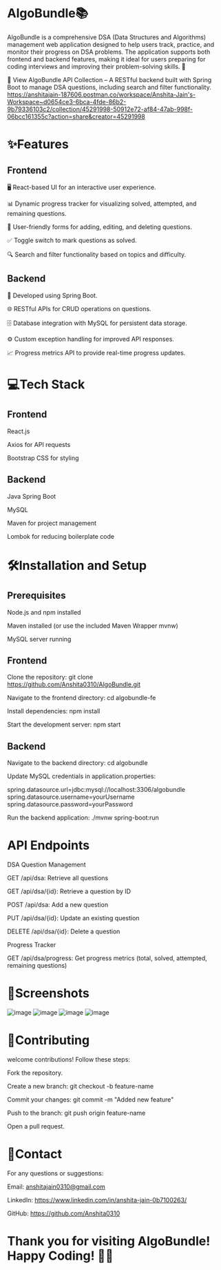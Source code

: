 # AlgoBundle📚

AlgoBundle is a comprehensive DSA (Data Structures and Algorithms) management web application designed to help users track, practice, and monitor their progress on DSA problems. The application supports both frontend and backend features, making it ideal for users preparing for coding interviews and improving their problem-solving skills. 🎯

🔗 View AlgoBundle API Collection – A RESTful backend built with Spring Boot to manage DSA questions, including search and filter functionality.
https://anshitajain-187606.postman.co/workspace/Anshita-Jain's-Workspace~d0654ce3-6bca-4fde-86b2-9b79336103c2/collection/45291998-50912e72-af84-47ab-998f-06bcc161355c?action=share&creator=45291998

# ✨Features

## Frontend

🖥️ React-based UI for an interactive user experience.

📊 Dynamic progress tracker for visualizing solved, attempted, and remaining questions.

📝 User-friendly forms for adding, editing, and deleting questions.

✅ Toggle switch to mark questions as solved.

🔍 Search and filter functionality based on topics and difficulty.

## Backend

🚀 Developed using Spring Boot.

🌐 RESTful APIs for CRUD operations on questions.

🗄️ Database integration with MySQL for persistent data storage.

⚙️ Custom exception handling for improved API responses.

📈 Progress metrics API to provide real-time progress updates.

# 💻Tech Stack

## Frontend

React.js

Axios for API requests

Bootstrap CSS for styling

## Backend

Java Spring Boot

MySQL

Maven for project management

Lombok for reducing boilerplate code

# 🛠️Installation and Setup

## Prerequisites

Node.js and npm installed

Maven installed (or use the included Maven Wrapper mvnw)

MySQL server running

## Frontend

Clone the repository: git clone https://github.com/Anshita0310/AlgoBundle.git

Navigate to the frontend directory: cd algobundle-fe

Install dependencies: npm install

Start the development server: npm start

## Backend

Navigate to the backend directory: cd algobundle

Update MySQL credentials in application.properties:

spring.datasource.url=jdbc:mysql://localhost:3306/algobundle
spring.datasource.username=yourUsername
spring.datasource.password=yourPassword

Run the backend application: ./mvnw spring-boot:run

# API Endpoints

DSA Question Management

GET /api/dsa: Retrieve all questions

GET /api/dsa/{id}: Retrieve a question by ID

POST /api/dsa: Add a new question

PUT /api/dsa/{id}: Update an existing question

DELETE /api/dsa/{id}: Delete a question

Progress Tracker

GET /api/dsa/progress: Get progress metrics (total, solved, attempted, remaining questions)

# 📸Screenshots
![image](https://github.com/user-attachments/assets/a389f270-685c-4f56-83d6-406d3e9ac347)
![image](https://github.com/user-attachments/assets/3c813f02-7d99-435c-ad66-6197fe227037)
![image](https://github.com/user-attachments/assets/384a723f-1707-43a0-bcd0-4b76c4ab5022)
![image](https://github.com/user-attachments/assets/cc8b86a7-8d30-4c0f-aa14-a1b7239c9b48)

# 🤝Contributing

welcome contributions! Follow these steps:

Fork the repository.

Create a new branch: git checkout -b feature-name

Commit your changes: git commit -m "Added new feature"

Push to the branch: git push origin feature-name

Open a pull request.

# 📧Contact

For any questions or suggestions:

Email: anshitajain0310@gmail.com

LinkedIn: https://www.linkedin.com/in/anshita-jain-0b7100263/

GitHub: https://github.com/Anshita0310

# Thank you for visiting AlgoBundle! Happy Coding! 🧑‍💻
